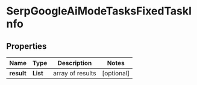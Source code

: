 # SerpGoogleAiModeTasksFixedTaskInfo


## Properties

| Name | Type | Description | Notes |
|------------ | ------------- | ------------- | -------------|
**result** | **List<SerpGoogleAiModeTasksFixedResultInfo>** | array of results |[optional]|